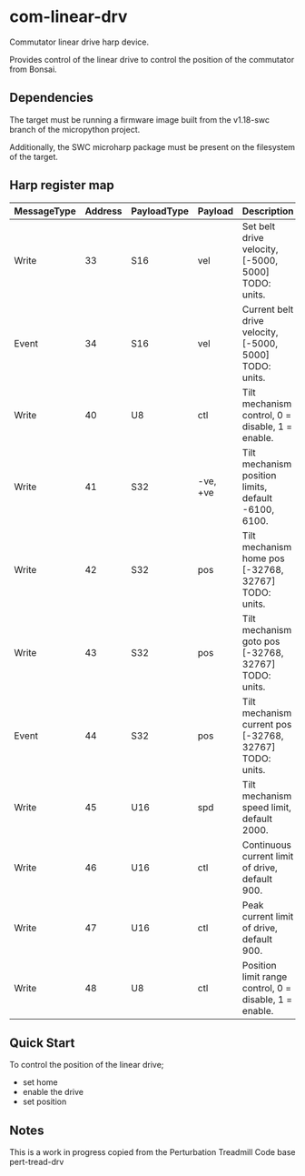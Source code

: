 # com-linear-drv
Commutator linear drive harp device.

Provides control of the linear drive to control the position of the commutator from Bonsai.

## Dependencies
The target must be running a firmware image built from the v1.18-swc branch of the micropython project.

Additionally, the SWC microharp package must be present on the filesystem of the target.

## Harp register map
| MessageType | Address | PayloadType | Payload | Description |
| --- | --- | --- | --- | --- |
| Write | 33 | S16 | vel | Set belt drive velocity, [-5000, 5000] TODO: units. |
| Event | 34 | S16 | vel | Current belt drive velocity, [-5000, 5000] TODO: units. |
| Write | 40 | U8 | ctl | Tilt mechanism control, 0 = disable, 1 = enable. |
| Write | 41 | S32 | -ve, +ve | Tilt mechanism position limits, default -6100, 6100. |
| Write | 42 | S32 | pos | Tilt mechanism home pos [-32768, 32767] TODO: units. |
| Write | 43 | S32 | pos | Tilt mechanism goto pos [-32768, 32767] TODO: units. |
| Event | 44 | S32 | pos | Tilt mechanism current pos [-32768, 32767] TODO: units. |
| Write | 45 | U16 | spd | Tilt mechanism speed limit, default 2000. |
| Write | 46 | U16 | ctl | Continuous current limit of drive, default 900. |
| Write | 47 | U16 | ctl | Peak current limit of drive, default 900. |
| Write | 48 | U8 | ctl | Position limit range control, 0 = disable, 1 = enable. |

## Quick Start
To control the position of the linear drive;
- set home
- enable the drive
- set position

## Notes
This is a work in progress copied from the Perturbation Treadmill Code base pert-tread-drv
